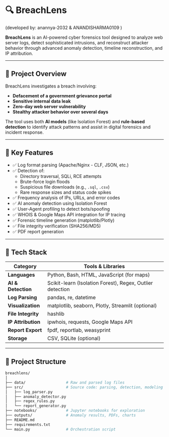 # 🔍 BreachLens 
(developed by: anannya-2032 & ANANDISHARMA0109 ) 

**BreachLens** is an AI-powered cyber forensics tool designed to analyze web server logs, detect sophisticated intrusions, and reconstruct attacker behavior through advanced anomaly detection, timeline reconstruction, and IP attribution.

---

## 🚨 Project Overview

BreachLens investigates a breach involving:
- **Defacement of a government grievance portal**
- **Sensitive internal data leak**
- **Zero-day web server vulnerability**
- **Stealthy attacker behavior over several days**

The tool uses both **AI models** (like Isolation Forest) and **rule-based detection** to identify attack patterns and assist in digital forensics and incident response.

---

## 🎯 Key Features

- ✅ Log format parsing (Apache/Nginx - CLF, JSON, etc.)
- ✅ Detection of:
  - Directory traversal, SQLi, RCE attempts
  - Brute-force login floods
  - Suspicious file downloads (e.g., `.sql`, `.csv`)
  - Rare response sizes and status code spikes
- ✅ Frequency analysis of IPs, URLs, and error codes
- ✅ AI anomaly detection using Isolation Forest
- ✅ User-Agent profiling to detect bots/spoofing
- ✅ WHOIS & Google Maps API integration for IP tracing
- ✅ Forensic timeline generation (matplotlib/Plotly)
- ✅ File integrity verification (SHA256/MD5)
- ✅ PDF report generation

---

## 🧰 Tech Stack

| Category            | Tools & Libraries                                                                 |
|---------------------|------------------------------------------------------------------------------------|
| **Languages**        | Python, Bash, HTML, JavaScript (for maps)                                         |
| **AI & Detection**   | Scikit-learn (Isolation Forest), Regex, Outlier detection                         |
| **Log Parsing**      | pandas, re, datetime                                                              |
| **Visualization**    | matplotlib, seaborn, Plotly, Streamlit (optional)                                 |
| **File Integrity**   | hashlib                                                                            |
| **IP Attribution**   | ipwhois, requests, Google Maps API                                                |
| **Report Export**    | fpdf, reportlab, weasyprint                                                       |
| **Storage**          | CSV, SQLite (optional)                                                            |

---

## 📂 Project Structure

```bash
breachlens/
│
├── data/                  # Raw and parsed log files
├── src/                   # Source code: parsing, detection, modeling
│   ├── log_parser.py
│   ├── anomaly_detector.py
│   ├── regex_rules.py
│   └── report_generator.py
├── notebooks/             # Jupyter notebooks for exploration
├── outputs/               # Anomaly results, PDFs, charts
├── README.md
├── requirements.txt
└── main.py                # Orchestration script
